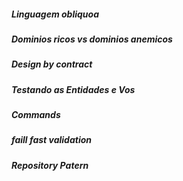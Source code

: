 ##### Linguagem obliquoa
#####  Dominios ricos vs dominios anemicos 
#####  Design by contract
#####  Testando as Entidades e Vos 
#####  Commands 
#####  faill fast validation  
#####  Repository Patern 
